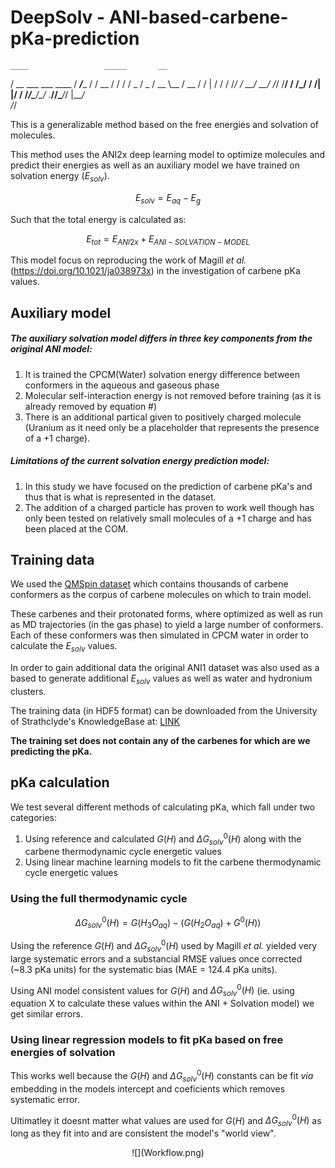 # DeepSolv - ANI-based-carbene-pKa-prediction

    ____                 _____       __     
   / __ \___  ___  ____ / ___/____  / /   __
  / / / / _ \/ _ \/ __ \\__ \/ __ \/ / | / /
 / /_/ /  __/  __/ /_/ /__/ / /_/ / /| |/ / 
/_____/\___/\___/ .___/____/\____/_/ |___/  
               /_/                          




This is a generalizable method based on the free energies and solvation of molecules.

This method uses the ANI2x deep learning model to optimize molecules and predict their energies as well as an auxiliary model we have trained on solvation energy ($E_{solv}$).

$$ E_{solv} = E_{aq} - E_{g} $$

Such that the total energy is calculated as:

$$ E_{tot} = E_{ANI2x} + E_{ANI-SOLVATION-MODEL} $$

This model focus on reproducing the work of Magill *et al.* (https://doi.org/10.1021/ja038973x) in the investigation of carbene pKa values.

## Auxiliary model
##### The auxiliary solvation model differs in three key components from the original ANI model:
1. It is trained the CPCM(Water) solvation energy difference between conformers in the aqueous and gaseous phase
2. Molecular self-interaction energy is not removed before training (as it is already removed by equation #)
3. There is an additional partical given to positively charged molecule (Uranium as it need only be a placeholder that represents the presence of a +1 charge).



##### Limitations of the current solvation energy prediction model:
1. In this study we have focused on the prediction of carbene pKa's and thus that is what is represented in the dataset.
2. The addition of a charged particle has proven to work well though has only been tested on relatively small molecules of a +1 charge and has been placed at the COM.


## Training data
We used the [QMSpin dataset](https://archive.materialscloud.org/record/2020.0051/v1) which contains thousands of carbene conformers as the corpus of carbene molecules on which to train model.

These carbenes and their protonated forms, where optimized as well as run as MD trajectories (in the gas phase) to yield a large number of conformers. Each of these conformers was then simulated in CPCM water in order to calculate the $E_{solv}$ values.

In order to gain additional data the original ANI1 dataset was also used as a based to generate additional $E_{solv}$ values as well as water and hydronium clusters.

The training data (in HDF5 format) can be downloaded from the University of Strathclyde's KnowledgeBase at: [LINK](http://)

**The training set does not contain any of the carbenes for which are we predicting the pKa.**

## pKa calculation
We test several different methods of calculating pKa, which fall under two categories:
1. Using reference and calculated $G(H)$ and $\Delta G^{0}_{solv}(H)$ along with the carbene thermodynamic cycle energetic values
2. Using linear machine learning models to fit the carbene thermodynamic cycle energetic values

### Using the full thermodynamic cycle
```math
\Delta G^{0}_{solv}(H) = G(H_{3}O_{aq}) - ( G(H_{2}O_{aq}) + G^{0}(H))
```

Using the reference $G(H)$ and $\Delta G^{0}_{solv}(H)$ used by Magill *et al.* yielded very large systematic errors and a substancial RMSE values once corrected (~8.3 pKa units) for the systematic bias (MAE = 124.4 pKa units).

Using ANI model consistent values for $G(H)$ and $\Delta G^{0}_{solv}(H)$ (ie. using equation X to calculate these values within the ANI + Solvation model) we get similar errors.


### Using linear regression models to fit pKa based on free energies of solvation

This works well because the $G(H)$ and $\Delta G^{0}_{solv}(H)$ constants can be fit *via* embedding in the models intercept and coeficients which removes systematic error.

Ultimatley it doesnt matter what values are used for $G(H)$ and $\Delta G^{0}_{solv}(H)$ as long as they fit into and are consistent the model's "world view".

<p style="text-align: center;">![](Workflow.png)
</p>




